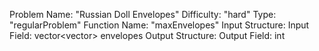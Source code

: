 Problem Name: "Russian Doll Envelopes"
Difficulty: "hard"
Type: "regularProblem"
Function Name: "maxEnvelopes"
Input Structure:
Input Field: vector<vector<int>> envelopes
Output Structure:
Output Field: int
